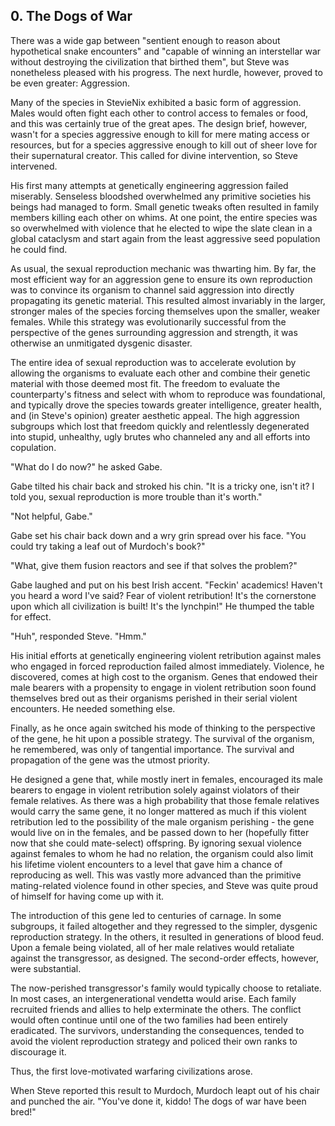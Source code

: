 ## 0. The Dogs of War

There was a wide gap between "sentient enough to reason about hypothetical snake encounters" and "capable of winning an interstellar war without destroying the civilization that birthed them", but Steve was nonetheless pleased with his progress. The next hurdle, however, proved to be even greater: Aggression.

Many of the species in StevieNix exhibited a basic form of aggression. Males would often fight each other to control access to females or food, and this was certainly true of the great apes. The design brief, however, wasn't for a species aggressive enough to kill for mere mating access or resources, but for a species aggressive enough to kill out of sheer love for their supernatural creator. This called for divine intervention, so Steve intervened.

His first many attempts at genetically engineering aggression failed miserably. Senseless bloodshed overwhelmed any primitive societies his beings had managed to form. Small genetic tweaks often resulted in family members killing each other on whims. At one point, the entire species was so overwhelmed with violence that he elected to wipe the slate clean in a global cataclysm and start again from the least aggressive seed population he could find.

As usual, the sexual reproduction mechanic was thwarting him. By far, the most efficient way for an aggression gene to ensure its own reproduction was to convince its organism to channel said aggression into directly propagating its genetic material. This resulted almost invariably in the larger, stronger males of the species forcing themselves upon the smaller, weaker females. While this strategy was evolutionarily successful from the perspective of the genes surrounding aggression and strength, it was otherwise an unmitigated dysgenic disaster.

The entire idea of sexual reproduction was to accelerate evolution by allowing the organisms to evaluate each other and combine their genetic material with those deemed most fit. The freedom to evaluate the counterparty's fitness and select with whom to reproduce was foundational, and typically drove the species towards greater intelligence, greater health, and (in Steve's opinion) greater aesthetic appeal. The high aggression subgroups which lost that freedom quickly and relentlessly degenerated into stupid, unhealthy, ugly brutes who channeled any and all efforts into copulation.

"What do I do now?" he asked Gabe.

Gabe tilted his chair back and stroked his chin. "It is a tricky one, isn't it? I told you, sexual reproduction is more trouble than it's worth."

"Not helpful, Gabe."

Gabe set his chair back down and a wry grin spread over his face. "You could try taking a leaf out of Murdoch's book?"

"What, give them fusion reactors and see if that solves the problem?"

Gabe laughed and put on his best Irish accent. "Feckin' academics! Haven't you heard a word I've said? Fear of violent retribution! It's the cornerstone upon which all civilization is built! It's the lynchpin!" He thumped the table for effect.

"Huh", responded Steve. "Hmm."

His initial efforts at genetically engineering violent retribution against males who engaged in forced reproduction failed almost immediately. Violence, he discovered, comes at high cost to the organism. Genes that endowed their male bearers with a propensity to engage in violent retribution soon found themselves bred out as their organisms perished in their serial violent encounters. He needed something else.

Finally, as he once again switched his mode of thinking to the perspective of the gene, he hit upon a possible strategy. The survival of the organism, he remembered, was only of tangential importance. The survival and propagation of the gene was the utmost priority.

He designed a gene that, while mostly inert in females, encouraged its male bearers to engage in violent retribution solely against violators of their female relatives. As there was a high probability that those female relatives would carry the same gene, it no longer mattered as much if this violent retribution led to the possibility of the male organism perishing - the gene would live on in the females, and be passed down to her (hopefully fitter now that she could mate-select) offspring. By ignoring sexual violence against females to whom he had no relation, the organism could also limit his lifetime violent encounters to a level that gave him a chance of reproducing as well. This was vastly more advanced than the primitive mating-related violence found in other species, and Steve was quite proud of himself for having come up with it.

The introduction of this gene led to centuries of carnage. In some subgroups, it failed altogether and they regressed to the simpler, dysgenic reproduction strategy. In the others, it resulted in generations of blood feud. Upon a female being violated, all of her male relatives would retaliate against the transgressor, as designed. The second-order effects, however, were substantial.

The now-perished transgressor's family would typically choose to retaliate. In most cases, an intergenerational vendetta would arise. Each family recruited friends and allies to help exterminate the others. The conflict would often continue until one of the two families had been entirely eradicated. The survivors, understanding the consequences, tended to avoid the violent reproduction strategy and policed their own ranks to discourage it.

Thus, the first love-motivated warfaring civilizations arose.

When Steve reported this result to Murdoch, Murdoch leapt out of his chair and punched the air. "You've done it, kiddo! The dogs of war have been bred!"
